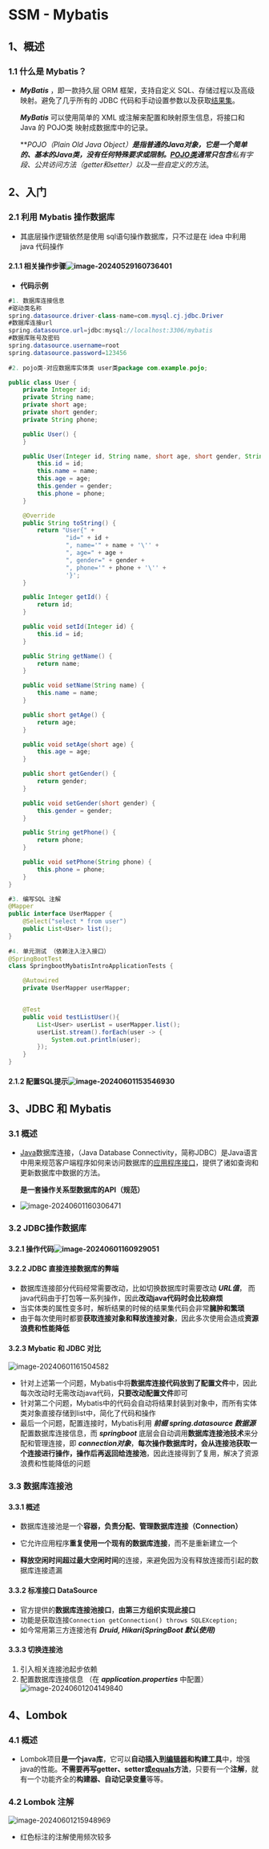 # SSM - Mybatis

## 1、概述

### 1.1 什么是 Mybatis？

- ***MyBatis*** ，即一款持久层 ORM 框架，支持自定义 SQL、存储过程以及高级映射。避免了几乎所有的 JDBC 代码和手动设置参数以及获取[结果集](https://baike.baidu.com/item/结果集/11040011?fromModule=lemma_inlink)。

  ***MyBatis*** 可以使用简单的 XML 或注解来配置和映射原生信息，将接口和 Java 的 POJO类 映射成数据库中的记录。

  ***POJO（Plain Old Java Object）***是指普通的Java对象，它是一个简单的、基本的Java类，没有任何特殊要求或限制。[POJO类](https://so.csdn.net/so/search?q=POJO类&spm=1001.2101.3001.7020)通常只包含**私有字段、公共访问方法（*getter和setter*）以及一些自定义的方法**。



## 2、入门

### 2.1 利用 Mybatis 操作数据库

- 其底层操作逻辑依然是使用 sql语句操作数据库，只不过是在 idea 中利用 java 代码操作

#### 2.1.1 相关操作步骤![image-20240529160736401](C:\Users\tyx\AppData\Roaming\Typora\typora-user-images\image-20240529160736401.png)

- **代码示例**

```java
#1. 数据库连接信息
#驱动类名称
spring.datasource.driver-class-name=com.mysql.cj.jdbc.Driver
#数据库连接url
spring.datasource.url=jdbc:mysql://localhost:3306/mybatis
#数据库账号及密码
spring.datasource.username=root
spring.datasource.password=123456
   
#2. pojo类-对应数据库实体类 user类package com.example.pojo;

public class User {
    private Integer id;
    private String name;
    private short age;
    private short gender;
    private String phone;

    public User() {
    }

    public User(Integer id, String name, short age, short gender, String phone) {
        this.id = id;
        this.name = name;
        this.age = age;
        this.gender = gender;
        this.phone = phone;
    }

    @Override
    public String toString() {
        return "User{" +
                "id=" + id +
                ", name='" + name + '\'' +
                ", age=" + age +
                ", gender=" + gender +
                ", phone='" + phone + '\'' +
                '}';
    }

    public Integer getId() {
        return id;
    }

    public void setId(Integer id) {
        this.id = id;
    }

    public String getName() {
        return name;
    }

    public void setName(String name) {
        this.name = name;
    }

    public short getAge() {
        return age;
    }

    public void setAge(short age) {
        this.age = age;
    }

    public short getGender() {
        return gender;
    }

    public void setGender(short gender) {
        this.gender = gender;
    }

    public String getPhone() {
        return phone;
    }

    public void setPhone(String phone) {
        this.phone = phone;
    }
}

#3. 编写SQL 注解
@Mapper
public interface UserMapper {
    @Select("select * from user")
    public List<User> list();
}
    
#4. 单元测试 （依赖注入注入接口）
@SpringBootTest
class SpringbootMybatisIntroApplicationTests {

	@Autowired
	private UserMapper userMapper;


	@Test
	public void testListUser(){
		List<User> userList = userMapper.list();
		userList.stream().forEach(user -> {
			System.out.println(user);
		});
	}
}


```

#### 2.1.2 配置SQL提示![image-20240601153546930](C:\Users\tyx\AppData\Roaming\Typora\typora-user-images\image-20240601153546930.png)



## 3、JDBC 和 Mybatis

### 3.1 概述

- [Java](https://baike.baidu.com/item/Java/85979?fromModule=lemma_inlink)数据库连接，（Java Database Connectivity，简称JDBC）是Java语言中用来规范客户端程序如何来访问数据库的[应用程序接口](https://baike.baidu.com/item/应用程序接口/10418844?fromModule=lemma_inlink)，提供了诸如查询和更新数据库中数据的方法。

  **是一套操作关系型数据库的API（规范）**

- ![image-20240601160306471](C:\Users\tyx\AppData\Roaming\Typora\typora-user-images\image-20240601160306471.png)

### 3.2 JDBC操作数据库 

#### 3.2.1 操作代码![image-20240601160929051](C:\Users\tyx\AppData\Roaming\Typora\typora-user-images\image-20240601160929051.png)

#### 3.2.2 JDBC 直接连接数据库的弊端

- 数据库连接部分代码经常需要改动，比如切换数据库时需要改动 ***URL值***， 而java代码由于打包等一系列操作，因此**改动java代码时会比较麻烦**
- 当实体类的属性变多时，解析结果的时候的结果集代码会非常**臃肿和繁琐**
- 由于每次使用时都要**获取连接对象和释放连接对象**，因此多次使用会造成**资源浪费和性能降低**

#### 3.2.3 Mybatic 和 JDBC 对比

![image-20240601161504582](C:\Users\tyx\AppData\Roaming\Typora\typora-user-images\image-20240601161504582.png)

- 针对上述第一个问题，Mybatis中将**数据库连接代码放到了配置文件**中，因此每次改动时无需改动java代码，**只要改动配置文件**即可
- 针对第二个问题，Mybatis中的代码会自动将结果封装到对象中，而所有实体类对象直接存储到list中，简化了代码和操作
- 最后一个问题，配置连接时，Mybatis利用 ***前缀 spring.datasource 数据源*** 配置数据库连接信息，而 ***springboot*** 底层会自动调用**数据库连接池技术**来分配和管理连接，即 ***connection对象***，**每次操作数据库时，会从连接池获取一个连接进行操作，操作后再返回给连接池**，因此连接得到了复用，解决了资源浪费和性能降低的问题

### 3.3 数据库连接池

#### 3.3.1 概述

- 数据库连接池是一个**容器，负责分配、管理数据库连接（Connection）**
- 它允许应用程序**重复使用一个现有的数据库连接**，而不是重新建立一个

- **释放空闲时间超过最大空闲时间**的连接，来避免因为没有释放连接而引起的数据库连接遗漏

#### 3.3.2 标准接口 DataSource

- 官方提供的**数据库连接池接口**，**由第三方组织实现此接口**
- 功能是获取连接`Connection getConnection() throws SQLEXception;`
- 如今常用第三方连接池有 ***Druid, Hikari(SpringBoot 默认使用)***

#### 3.3.3 切换连接池

1. 引入相关连接池起步依赖
2. 配置数据库连接信息 （在 ***application.properties*** 中配置）![image-20240601204149840](C:\Users\tyx\AppData\Roaming\Typora\typora-user-images\image-20240601204149840.png)



## 4、Lombok

### 4.1 概述

- Lombok项目**是一个java库**，它可以**自动插入到[编辑器](https://baike.baidu.com/item/编辑器/9067697?fromModule=lemma_inlink)和构建工具**中，增强java的性能。**不需要再写getter、setter或[equals](https://baike.baidu.com/item/equals/4481402?fromModule=lemma_inlink)方法**，只要有一个**注解**，就有一个功能齐全的**构建器、自动记录变量**等等。

### 4.2 Lombok 注解

![image-20240601215948969](C:\Users\tyx\AppData\Roaming\Typora\typora-user-images\image-20240601215948969.png)

- 红色标注的注解使用频次较多
